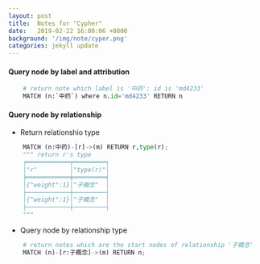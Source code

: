 ```yaml
---
layout: post
title:  Notes for "Cypher"
date:   2019-02-22 16:00:06 +0800
background: '/img/note/cyper.png'
categories: jekyll update
--- 
```

#### Query node by label and attribution
```python
    # return note which label is '中药'; id is 'md4233'
    MATCH (n:`中药`) where n.id='md4233' RETURN n 
```

#### Query node by relationship
- Return relationshio type
```python
    MATCH (n:中药)-[r]->(m) RETURN r,type(r); 
    """ return r's type 
    ╒════════════╤═════════╕
    │"r"         │"type(r)"│
    ╞════════════╪═════════╡
    │{"weight":1}│"子概念"  │
    ├────────────┼─────────┤
    │{"weight":1}│"子概念"  │
    ├────────────┼─────────┤
    """
```

- Query node by relationship type
```python
    # return notes which are the start nodes of relationship '子概念'
    MATCH (n)-[r:子概念]->(m) RETURN n; 
```
